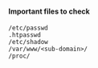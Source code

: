 #### Important files to check
```
/etc/passwd
.htpasswd
/etc/shadow
/var/www/<sub-domain>/
/proc/
```